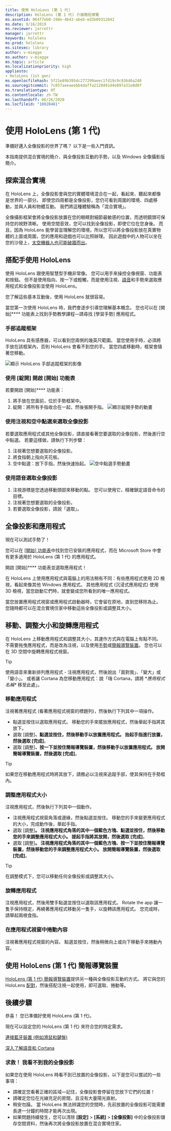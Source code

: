 ```yaml
---
title: 使用 HoloLens (第 1 代)
description: HoloLens (第 1 代) 介面簡短導覽
ms.assetid: 064f7eb0-190e-4643-abeb-ed3b09312042
ms.date: 9/16/2019
ms.reviewer: jarrettr
manager: jarrettr
keywords: hololens
ms.prod: hololens
ms.sitesec: library
author: v-miegge
ms.author: v-miegge
ms.topic: article
ms.localizationpriority: high
appliesto:
- HoloLens (1st gen)
ms.openlocfilehash: 5f21e89b395dc277299aeec1fd19c9c936d6a248
ms.sourcegitcommit: 7c057aeeaeebb4daffa2120491d4e897a31e8d0f
ms.translationtype: HT
ms.contentlocale: zh-TW
ms.lasthandoff: 06/26/2020
ms.locfileid: "10828481"
---
```

# 使用 HoloLens (第 1 代)

準備好邁入全像投影的世界了嗎？ 以下是一些入門資訊。

本指南提供混合實境的簡介、與全像投影互動的手勢，以及 Windows 全像攝影版簡介。

## 探索混合實境

在 HoloLens 上，全像投影會與您的實體環境混合在一起，看起來、聽起來都像是世界的一部分。 即使您四周都是全像投影，您仍可看到周圍的環境、四處移動，並與人員和物體互動。 我們將這種體驗稱為「混合實境」。

全像攝影框架會將全像投影放置在您的眼睛對細節最敏感的位置，而透明鏡頭可保持您的視野清晰。 使用空間音效，您可以找到全像投影，即使它位在您身後。 而且，因為 HoloLens 能學習並理解您的環境，所以您可以將全像投影放在真實物體的上面或周圍，您的應用和遊戲也可以比照辦理。 因此遊戲中的人物可以坐在您的沙發上，[太空機器人也可能破牆而出](https://www.microsoft.com/store/apps/9nblggh5fv3j)。

## 搭配手使用 HoloLens

使用 HoloLens 跟使用智慧型手機非常像。 您可以用手來操控全像視窗、功能表和按鈕。  但不是使用指向、按一下或輕觸，而是使用注視、[語音](hololens-cortana.md)和手勢來選取應用程式和全像投影並使用 HoloLens。

您了解這些基本互動後，使用 HoloLens 就很容易。

當您第一次使用 HoloLens 時，我們會逐步引導您理解基本概念。 您也可以在 [開始]**** 功能表上找到手勢教學課程—請尋找 [學習手勢] 應用程式。

### 手部追蹤框架

HoloLens 具有感應器，可以看到您兩側的幾英尺範圍。 當您使用手時，必須將手放在該框架內，否則 HoloLens 會看不到您的手。 當您四處移動時，框架會隨著您移動。  

![顯示 HoloLens 手部追蹤框架的影像](./images/hololens-2-gesture-frame.png)

### 使用 [綻開] 開啟 [開始] 功能表

若要開啟 [開始]**** 功能表：

1. 將手放在您面前，位於手勢框架中。
1. 綻開：將所有手指收合在一起，然後張開手指。
  ![顯示綻開手勢的動畫](./images/hololens-bloom.gif)

### 使用注視和空中點選來選取全像投影

若要選取應用程式或其他全像投影，請直接看著您要選取的全像投影，然後進行空中點選。 若要這樣做，請執行下列步驟：

1. 注視著您想要選取的全像投影。
1. 將食指朝上指向天花板。
1. 空中點選：放下手指，然後快速抬起。
   ![空中點選手勢動畫](./images/hololens-air-tap.gif)

### 使用語音選取全像投影

1. 注視游標是您透過移動頭部來移動的點。 您可以使用它，精確鎖定語音命令的目標。
1. 注視著您想要選取的全像投影。
1. 若要選取全像投影，請說「選取」。

## 全像投影和應用程式

現在可以測試手勢了！

您可以在 [[開始] 功能表](holographic-home.md)中找到您已安裝的應用程式，而在 Microsoft Store 中會有更多適用於 HoloLens (第 1 代) 的應用程式。

開啟 [開始]**** 功能表並選取應用程式！

在 HoloLens 上使用應用程式與電腦上的用法稍有不同：有些應用程式使用 2D 檢視，看起來像其他 Windows 應用程式。 其他應用程式 (沉浸式應用程式) 使用 3D 檢視，當您啟動它們時，就會變成您所看到的唯一應用程式。

當您放置應用程式視窗或應用程式啟動器時，它會留在原地，直到您移除為止。 您隨時都可以在混合實境住家中移動這些全像投影或調整其大小。

## 移動、調整大小和旋轉應用程式

在 HoloLens 上移動應用程式和調整其大小，其運作方式與在電腦上有點不同。 不需要拖曳應用程式，而是改為注視，以及使用[手勢](https://support.microsoft.com/help/12644/hololens-use-gestures)或[簡報導覽裝置](hololens1-clicker.md)。 您也可以在 3D 空間中旋轉應用程式視窗。

> [!TIP]
> 使用語音來重新排列應用程式 - 注視應用程式，然後說出「面對我」、「變大」或「變小」。 或者讓 Cortana 為您移動應用程式：說「嗨 Cortana，請將 \**應用程式名稱\** 移至此處」。

### 移動應用程式

注視著應用程式 (看著應用程式視窗的標題列)，然後執行下列其中一項操作。

- 點選並按住以選取應用程式。 移動您的手來擺放應用程式，然後舉起手指將其放下。
- 選取 [調整]****、點選並按住，然後移動手以放置應用程式。 抬起手指進行放置，然後選取 [完成]****。
- 選取 [調整]****、按一下並按住簡報導覽裝置，然後移動手以放置應用程式。 放開簡報導覽裝置，然後選取 [完成]****。

> [!TIP]
> 如果您在移動應用程式時將其放下，請務必以注視來追蹤手部，使其保持在手勢框內。

### 調整應用程式大小

注視應用程式，然後執行下列其中一個動作。

- 注視應用程式視窗角落或邊緣，然後點選並按住。 移動您的手來變更應用程式的大小，完成動作後，舉起手指。
- 選取 [調整]****。 注視應用程式角落的其中一個藍色方塊、點選並按住，然後移動您的手來調整應用程式大小。 提起手指將其放開，然後選取 [完成]****。
- 選取 [調整]****。 注視應用程式角落的其中一個藍色方塊、按一下並按住簡報導覽裝置，然後移動您的手來調整應用程式大小。 放開簡報導覽裝置，然後選取 [完成]****。

> [!TIP]
> 在調整模式下，您可以移動任何全像投影或調整其大小。

### 旋轉應用程式

注視應用程式，然後用雙手點選並按住以選取該應用程式。 Rotate the app 讓一隻手保持穩定，再繞著應用程式移動另一隻手，以旋轉該應用程式。 您完成時，請舉起兩根食指。

### 在應用程式視窗中捲動內容

注視著應用程式視窗的內容。 點選並按住，然後稍微向上或向下移動手來捲動內容。

## 使用 HoloLens (第 1 代) 簡報導覽裝置

[HoloLens (第 1 代) 簡報導覽裝置](hololens1-clicker.md)提供另一種與全像投影互動的方式。 將它與您的 HoloLens [配對](hololens-connect-devices.md)，然後搭配注視一起使用，即可選取、捲動等。

## 後續步驟

恭喜！ 您已準備好使用 HoloLens (第 1 代)。

現在可以設定您的 HoloLens (第 1 代) 來符合您的特定需求。

[連接藍牙裝置 (例如滑鼠和鍵盤)](hololens-connect-devices.md)

[深入了解語音和 Cortana](hololens-cortana.md)

### 求救！ 我看不到我的全像投影

如果您在使用 HoloLens 時看不到已放置的全像投影，以下是您可以嘗試的一些事項：

- 請確定您看著正確的區域&mdash;記住，全像投影會停留在您放下它們的位置！
- 請確定您位在光線充足的房間，且沒有大量陽光直射。
- 稍安勿躁。 當 HoloLens 無法辨識您的空間時，先前放置的全像投影可能需要長達一分鐘的時間才能再次出現。
- 如果問題持續發生，您可以清除 **[設定]** > **[系統]** > **[全像投影]** 中的全像投影儲存空間資料，然後再次將全像投影放置在混合實境住家。
